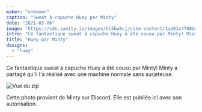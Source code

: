 ```yaml
---
maker: "unknown"
caption: "Sweat à capuche Huey par Minty"
date: "2021-03-06"
image: "https://cdn.sanity.io/images/hl5bw8cj/site-content/1ae81c4f08dd21d7db28538399d818c72ff586a9-810x1083.jpg"
intro: "Ce fantastique sweat à capuche Huey a été cousu par Minty! Minty a partagé qu'il l'a réalisé avec une machine normale sans surjeteuse."
title: "Huey par Minty"
designs:
  - "huey"
---
```


Ce fantastique sweat à capuche Huey a été cousu par Minty! Minty a partagé qu'il l'a réalisé avec une machine normale sans surjeteuse.

![Vue du zip](https://posts.freesewing.org/uploads/huey_by_minty_hueyminty2_cb9e822561.jpg "Vue du zip")

<Note>

Cette photo provient de Minty sur Discord. Elle est publiée ici avec son autorisation.

</Note>

